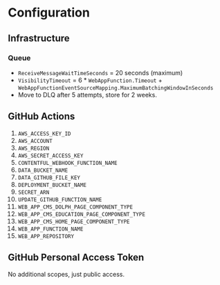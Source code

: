 # Configuration

## Infrastructure

### Queue

* `ReceiveMessageWaitTimeSeconds` = 20 seconds (maximum)
* `VisibilityTimeout` = 6 * `WebAppFunction.Timeout` + `WebAppFunctionEventSourceMapping.MaximumBatchingWindowInSeconds`
* Move to DLQ after 5 attempts, store for 2 weeks.

## GitHub Actions

1. `AWS_ACCESS_KEY_ID`
2. `AWS_ACCOUNT`
3. `AWS_REGION`
4. `AWS_SECRET_ACCESS_KEY`
5. `CONTENTFUL_WEBHOOK_FUNCTION_NAME`
6. `DATA_BUCKET_NAME`
7. `DATA_GITHUB_FILE_KEY`
8. `DEPLOYMENT_BUCKET_NAME`
9. `SECRET_ARN`
10. `UPDATE_GITHUB_FUNCTION_NAME`
11. `WEB_APP_CMS_DOLPH_PAGE_COMPONENT_TYPE`
12. `WEB_APP_CMS_EDUCATION_PAGE_COMPONENT_TYPE`
13. `WEB_APP_CMS_HOME_PAGE_COMPONENT_TYPE`
14. `WEB_APP_FUNCTION_NAME`
15. `WEB_APP_REPOSITORY`

## GitHub Personal Access Token

No additional scopes, just public access.
